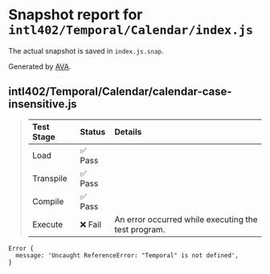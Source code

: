 # Snapshot report for `intl402/Temporal/Calendar/index.js`

The actual snapshot is saved in `index.js.snap`.

Generated by [AVA](https://avajs.dev).

## intl402/Temporal/Calendar/calendar-case-insensitive.js

> | Test Stage | Status | Details |
> | :-- | :-- | :-- |
> | Load | ✅ Pass |  |
> | Transpile | ✅ Pass |  |
> | Compile | ✅ Pass |  |
> | Execute | ❌ Fail | An error occurred while executing the test program. |

    Error {
      message: 'Uncaught ReferenceError: "Temporal" is not defined',
    }
